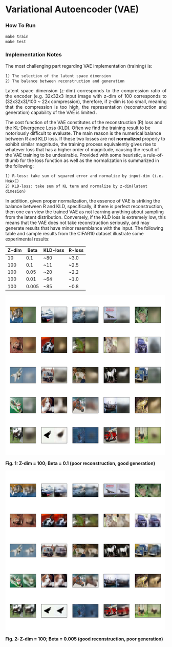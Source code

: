 # Variational Autoencoder (VAE)
### How To Run
```make
make train
make test
```

### Implementation Notes
The most challenging part regarding VAE implementation (training) is: 

	1) The selection of the latent space dimension
	2) The balance between reconstruction and generation
	
<p align="justify">	
Latent space dimension (z-dim) corresponds to the compression ratio of the encoder (e.g. 32x32x3 input image with z-dim of 100 corresponds to (32x32x3)/100 ~ 22x compression), therefore, if z-dim is too small, meaning that the compression is too high, the representation (reconstruction and generation) capability of the VAE is limited .
</p>

The cost function of the VAE constitutes of the reconstruction (R) loss and the KL-Divergence Loss (KLD). Often we find the training result to be notoriously difficult to evaluate. The main reason is the numerical balance between R and KLD loss. If these two losses are not **normalized** properly to exhibit similar magnitude, the training process equivalently gives rise to whatever loss that has a higher order of magnitude, causing the result of the VAE training to be undesirable. Provided with some heuristic, a rule-of-thumb for the loss function as well as the normalization is summarized in the following:

	1) R-loss: take sum of squared error and normalize by input-dim (i.e. HxWxC)
	2) KLD-loss: take sum of KL term and normalize by z-dim(latent dimesion) 

In addition, given proper normalization, the essence of VAE is striking the balance between R and KLD, specifically, if there is perfect reconstruction, then one can view the trained VAE as not learning anything about sampling from the latent distribution. Conversely, if the KLD loss is extremely low, this means that the VAE does not take reconstruction seriously, and may generate results that have minor resemblance with the input. The following table and sample results from the CIFAR10 dataset illustrate some experimental results:

|Z-dim   |Beta   |KLD-loss   |R-loss   |
|-----------|----------|---------------|-----------|
|10        |0.1     |~80         |~3.0    |
|100      |0.1     |~11          |~2.5   |
|100      |0.05   |~20          |~2.2   |
|100      |0.01   |~64          |~1.0   |
|100      |0.005  |~85         |~0.8   |

<img src="./imgs/z_100_b_1e-1_epoch_50.png" width="500" height="500">

**Fig. 1: Z-dim = 100; Beta = 0.1 (poor reconstruction, good generation)**

<img src="./imgs/z_100_b_5e-3_epoch_50.png" width="500" height="500">

**Fig. 2: Z-dim = 100; Beta = 0.005 (good reconstruction, poor generation)**
